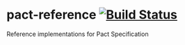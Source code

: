 # pact-reference [![Build Status](https://travis-ci.org/pact-foundation/pact-reference.svg?branch=master)](https://travis-ci.org/pact-foundation/pact-reference)
Reference implementations for Pact Specification
